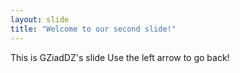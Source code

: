 ```yaml
---
layout: slide
title: "Welcome to our second slide!"
---
```

This is GZiadDZ's slide
Use the left arrow to go back!